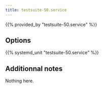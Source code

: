 ```yaml
---
title: testsuite-50.service
---
```


{{% provided_by "testsuite-50.service" %}}

## Options

{{% systemd_unit "testsuite-50.service" %}}

## Additionnal notes

Nothing here.